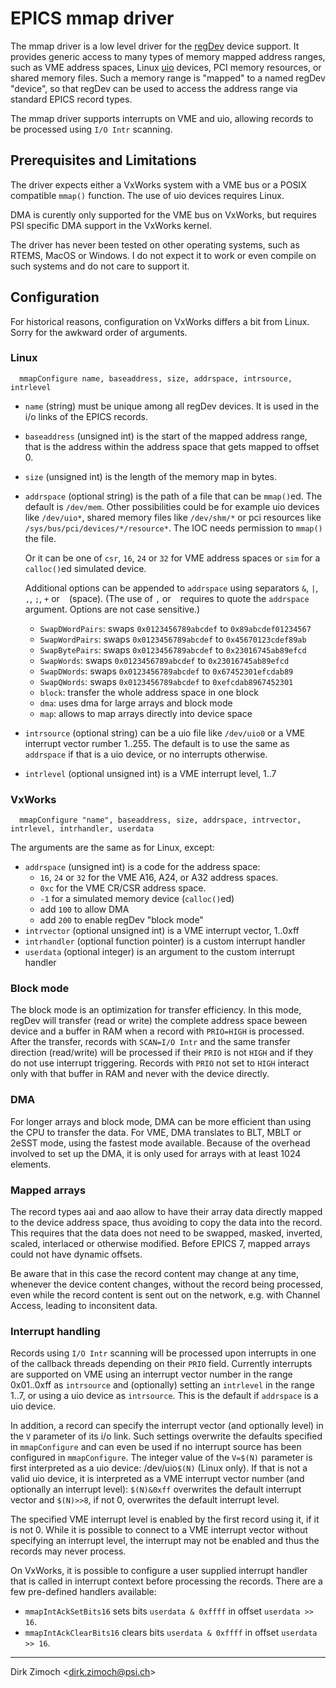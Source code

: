 # EPICS mmap driver

The mmap driver is a low level driver for the
[regDev](https://github.com/paulscherrerinstitute/regdev) device support.
It provides generic access to many types of memory mapped address ranges,
such as VME address spaces, Linux
[uio](https://www.kernel.org/doc/html/latest/driver-api/uio-howto.html)
devices, PCI memory resources, or shared memory files.
Such a memory range is "mapped" to a named regDev "device", so that regDev
can be used to access the address range via standard EPICS record types.

The mmap driver supports interrupts on VME and uio, allowing records to be
processed using `I/O Intr` scanning.

## Prerequisites and Limitations

The driver expects either a VxWorks system with a VME bus or
a POSIX compatible `mmap()` function.
The use of uio devices requires Linux.

DMA is curently only supported for the VME bus on VxWorks, but requires
PSI specific DMA support in the VxWorks kernel.

The driver has never been tested on other operating systems, such as
RTEMS, MacOS or Windows. I do not expect it to work or even compile on such
systems and do not care to support it.

## Configuration

For historical reasons, configuration on VxWorks differs a bit from Linux.
Sorry for the awkward order of arguments.

### Linux
```
  mmapConfigure name, baseaddress, size, addrspace, intrsource, intrlevel
```

 * `name` (string) must be unique among all regDev devices. It is used
   in the i/o links of the EPICS records.
 * `baseaddress` (unsigned int) is the start of the mapped address range,
   that is the address within the address space that gets mapped to offset 0.
 * `size` (unsigned int) is the length of the memory map in bytes.
 * `addrspace` (optional string) is the path of a file that can be `mmap()`ed.
    The default is `/dev/mem`.  Other possibilities could be for example
    uio devices like `/dev/uio*`, shared memory files like `/dev/shm/*` or
    pci resources like `/sys/bus/pci/devices/*/resource*`.
    The IOC needs permission to `mmap()` the file.

    Or it can be one of `csr`, `16`, `24` or `32` for VME address spaces
    or `sim` for a `calloc()`ed simulated device.

    Additional options can be appended to `addrspace` using separators
    `&`, `|`, `,`, `;`, `+` or ` ` (space). (The use of `,` or ` ` requires
    to quote the `addrspace` argument. Options are not case sensitive.)
     * `SwapDWordPairs`: swaps `0x0123456789abcdef` to `0x89abcdef01234567`
     * `SwapWordPairs`:  swaps `0x0123456789abcdef` to `0x45670123cdef89ab`
     * `SwapBytePairs`:  swaps `0x0123456789abcdef` to `0x23016745ab89efcd`
     * `SwapWords`:      swaps `0x0123456789abcdef` to `0x23016745ab89efcd`
     * `SwapDWords`:     swaps `0x0123456789abcdef` to `0x67452301efcdab89`
     * `SwapQWords`:     swaps `0x0123456789abcdef` to `0xefcdab8967452301`
     * `block`:          transfer the whole address space in one block
     * `dma`:            uses dma for large arrays and block mode
     * `map`:            allows to map arrays directly into device space
 * `intrsource` (optional string) can be a uio file like `/dev/uio0` or
    a VME interrupt vector rumber 1..255. The default is to use the same
    as `addrspace` if that is a uio device, or no interrupts otherwise.
 * `intrlevel` (optional unsigned int) is a VME interrupt level, 1..7

### VxWorks
```
  mmapConfigure "name", baseaddress, size, addrspace, intrvector, intrlevel, intrhandler, userdata
```

The arguments are the same as for Linux, except:

 * `addrspace` (unsigned int) is a code for the address space:
    * `16`, `24` or `32` for the VME A16, A24, or A32 address spaces.
    * `0xc` for the VME CR/CSR address space.
    * `-1` for a simulated memory device (`calloc()`ed)
    * add `100` to allow DMA
    * add `200` to enable regDev "block mode"
 * `intrvector` (optional unsigned int) is a VME interrupt vector, 1..0xff
 * `intrhandler` (optional function pointer) is a custom interrupt handler
 * `userdata` (optional integer) is an argument to the custom interrupt handler
 
### Block mode

The block mode is an optimization for transfer efficiency. In this mode,
regDev will transfer (read or write) the complete address space beween device
and a buffer in RAM when a record with `PRIO=HIGH` is processed.
After the transfer, records with `SCAN=I/O Intr` and the same transfer
direction (read/write) will be processed if their `PRIO` is not `HIGH` and if
they do not use interrupt triggering.
Records with `PRIO` not set to `HIGH` interact only with that buffer in RAM
and never with the device directly.

### DMA

For longer arrays and block mode, DMA can be more efficient than using the CPU
to transfer the data. For VME, DMA translates to BLT, MBLT or 2eSST mode,
using the fastest mode available.
Because of the overhead involved to set up the DMA, it is only used for arrays
with at least 1024 elements.

### Mapped arrays

The record types aai and aao allow to have their array data directly mapped to
the device address space, thus avoiding to copy the data into the record. This
requires that the data does not need to be swapped, masked, inverted, scaled,
interlaced or otherwise modified. Before EPICS 7, mapped arrays could not have
dynamic offsets.

Be aware that in this case the record content may change at any time, whenever
the device content changes, without the record being processed, even while the
record content is sent out on the network, e.g. with Channel Access, leading
to inconsitent data.

### Interrupt handling

Records using `I/O Intr` scanning will be processed upon interrupts
in one of the callback threads depending on their `PRIO` field.
Currently interrupts are supported on VME using an interrupt vector number
in the range 0x01..0xff as `intrsource` and (optionally) setting an `intrlevel`
in the range 1..7, or using a uio device as `intrsource`. This is the default
if `addrspace` is a uio device.

In addition, a record can specify the interrupt vector (and optionally level)
in the `V` parameter of its i/o link. Such settings overwrite the defaults
specified in `mmapConfigure` and can even be used if no interrupt source has
been configured in `mmapConfigure`.
The integer value of the `V=$(N)` parameter is first interpreted as a uio
device: /dev/uio`$(N)` (Linux only). If that is not a valid uio device, it is
interpreted as a VME interrupt vector number (and optionally an interrupt
level): `$(N)&0xff` overwrites the default interrupt vector and `$(N)>>8`,
if not 0, overwrites the default interrupt level.

The specified VME interrupt level is enabled by the first record using it, if
it is not 0. While it is possible to connect to a VME interrupt vector without
specifying an interrupt level, the interrupt may not be enabled and thus the
records may never process.

On VxWorks, it is possible to configure a user supplied interrupt handler that
is called in interrupt context before processing the records. There are a few
pre-defined handlers available:

 * `mmapIntAckSetBits16` sets bits `userdata & 0xffff` in offset `userdata >> 16`.
 * `mmapIntAckClearBits16` clears bits `userdata & 0xffff` in offset `userdata >> 16`.

---
Dirk Zimoch \<dirk.zimoch@psi.ch\>
